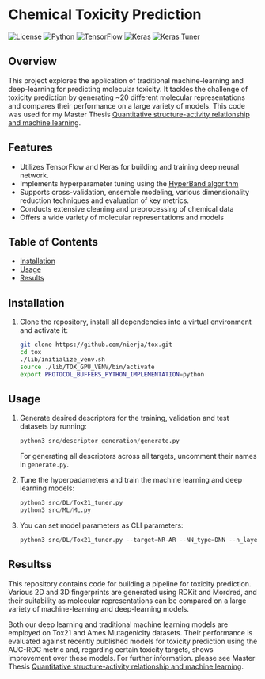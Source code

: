 # Chemical Toxicity Prediction

[![License](https://img.shields.io/badge/license-MIT-blue.svg)](https://github.com/nierja/tox/blob/master/LICENSE)
[![Python](https://img.shields.io/badge/python-3.6%2B-blue.svg)](https://www.python.org/downloads/release)
[![TensorFlow](https://img.shields.io/badge/tensorflow-2.0%2B-orange.svg)](https://www.tensorflow.org)
[![Keras](https://img.shields.io/badge/keras-2.3%2B-red.svg)](https://keras.io)
[![Keras Tuner](https://img.shields.io/badge/keras__tuner-1.0%2B-yellow.svg)](https://github.com/keras-team/keras-tuner)

## Overview

This project explores the application of traditional machine-learning and deep-learning for predicting molecular toxicity. It tackles the challenge of toxicity prediction by generating ~20 different molecular representations and compares their performance on a large variety of models. This code was used for my Master Thesis [Quantitative structure-activity relationship and machine learning](https://dspace.cuni.cz/handle/20.500.11956/181235).

## Features

- Utilizes TensorFlow and Keras for building and training deep neural network.
- Implements hyperparameter tuning using the [HyperBand algorithm](https://arxiv.org/abs/1603.06560)
- Supports cross-validation, ensemble modeling, various dimensionality reduction techniques and evaluation of key metrics.
- Conducts extensive cleaning and preprocessing of chemical data
- Offers a wide variety of molecular representations and models

## Table of Contents

- [Installation](#installation)
- [Usage](#usage)
- [Results](#results)

## Installation

1. Clone the repository, install all dependencies into a virtual environment and activate it:

   ```sh
   git clone https://github.com/nierja/tox.git
   cd tox
   ./lib/initialize_venv.sh
   source ./lib/TOX_GPU_VENV/bin/activate
   export PROTOCOL_BUFFERS_PYTHON_IMPLEMENTATION=python
   ```

## Usage

1. Generate desired descriptors for the training, validation and test datasets by running:

   ```python
   python3 src/descriptor_generation/generate.py
   ```

    For generating all descriptors across all targets, uncomment their names in `generate.py`.

2. Tune the hyperpadameters and train the machine learning and deep learning models:

   ```python
   python3 src/DL/Tox21_tuner.py
   python3 src/ML/ML.py
   ```

3. You can set model parameters as CLI parameters:

   ```python
   python3 src/DL/Tox21_tuner.py --target=NR-AR --NN_type=DNN --n_layers=4 --fp=ecfp4
   ```

## Resultss

This repository contains code for building a pipeline for toxicity prediction. Various 2D and 3D fingerprints are generated using RDKit and Mordred, and their suitability as molecular representations can be compared on a large variety of machine-learning and deep-learning models. 

Both our deep learning and traditional machine learning models are employed on Tox21 and Ames Mutagenicity datasets. Their performance is evaluated against recently published models for toxicity prediction using the AUC-ROC metric and, regarding certain
toxicity targets, shows improvement over these models. For further information. please see Master Thesis [Quantitative structure-activity relationship and machine learning](https://dspace.cuni.cz/handle/20.500.11956/181235).

